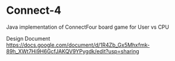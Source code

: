 # Connect-4
Java implementation of ConnectFour board game for User vs CPU

 Design Document
 https://docs.google.com/document/d/1R4Zb_Gx5Mhxfmk-89h_XWt7Hi9H6GcfJAKQV9YPygdk/edit?usp=sharing
